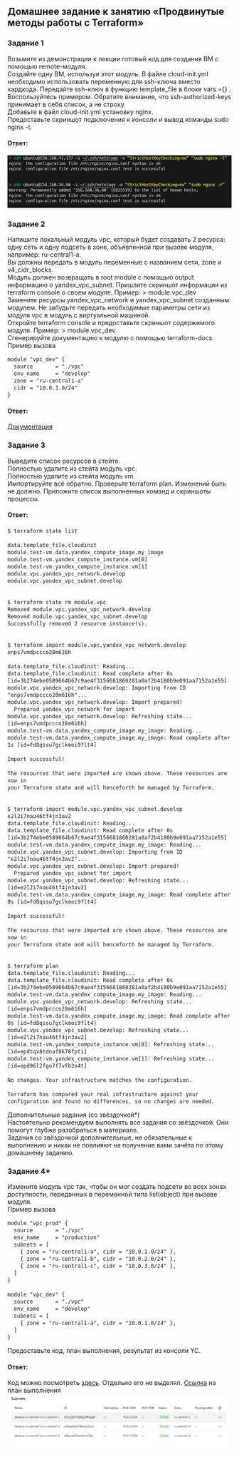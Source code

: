 ## Домашнее задание к занятию «Продвинутые методы работы с Terraform»  

### Задание 1  
Возьмите из демонстрации к лекции готовый код для создания ВМ с помощью remote-модуля.  
Создайте одну ВМ, используя этот модуль. В файле cloud-init.yml необходимо использовать переменную для ssh-ключа вместо хардкода. Передайте ssh-ключ в функцию template_file в блоке vars ={} . Воспользуйтесь примером. Обратите внимание, что ssh-authorized-keys принимает в себя список, а не строку.  
Добавьте в файл cloud-init.yml установку nginx.  
Предоставьте скриншот подключения к консоли и вывод команды sudo nginx -t.  

#### Ответ:  
![](https://github.com/networksuperman/netology_dev_ops/blob/main/ter-homeworks/04/img/1_1.png)  

### Задание 2  
Напишите локальный модуль vpc, который будет создавать 2 ресурса: одну сеть и одну подсеть в зоне, объявленной при вызове модуля, например: ru-central1-a.  
Вы должны передать в модуль переменные с названием сети, zone и v4_cidr_blocks.  
Модуль должен возвращать в root module с помощью output информацию о yandex_vpc_subnet. Пришлите скриншот информации из terraform console о своем модуле. Пример: > module.vpc_dev  
Замените ресурсы yandex_vpc_network и yandex_vpc_subnet созданным модулем. Не забудьте передать необходимые параметры сети из модуля vpc в модуль с виртуальной машиной.  
Откройте terraform console и предоставьте скриншот содержимого модуля. Пример: > module.vpc_dev.  
Сгенерируйте документацию к модулю с помощью terraform-docs.  
Пример вызова  
```
module "vpc_dev" {
  source       = "./vpc"
  env_name     = "develop"
  zone = "ru-central1-a"
  cidr = "10.0.1.0/24"
}
```

#### Ответ:  
[Документация](https://github.com/networksuperman/netology_dev_ops/blob/main/ter-homeworks/04/src/modules/vpc/README.md)  

### Задание 3  
Выведите список ресурсов в стейте.  
Полностью удалите из стейта модуль vpc.  
Полностью удалите из стейта модуль vm.  
Импортируйте всё обратно. Проверьте terraform plan. Изменений быть не должно. Приложите список выполненных команд и скриншоты процессы.  

#### Ответ:  
```
$ terraform state list

data.template_file.cloudinit
module.test-vm.data.yandex_compute_image.my_image
module.test-vm.yandex_compute_instance.vm[0]
module.test-vm.yandex_compute_instance.vm[1]
module.vpc.yandex_vpc_network.develop
module.vpc.yandex_vpc_subnet.develop


$ terraform state rm module.vpc
Removed module.vpc.yandex_vpc_network.develop
Removed module.vpc.yandex_vpc_subnet.develop
Successfully removed 2 resource instance(s).


$ terraform import module.vpc.yandex_vpc_network.develop enps7vmdpccco28m616h

data.template_file.cloudinit: Reading...
data.template_file.cloudinit: Read complete after 0s [id=3b274ebe0589664b67c9ae4f3156681860281a0af2b4180b9e091aa7152a1e55]
module.vpc.yandex_vpc_network.develop: Importing from ID "enps7vmdpccco28m616h"...
module.vpc.yandex_vpc_network.develop: Import prepared!
  Prepared yandex_vpc_network for import
module.vpc.yandex_vpc_network.develop: Refreshing state... [id=enps7vmdpccco28m616h]
module.test-vm.data.yandex_compute_image.my_image: Reading...
module.test-vm.data.yandex_compute_image.my_image: Read complete after 1s [id=fd8qssu7gclkmoi9flt4]

Import successful!

The resources that were imported are shown above. These resources are now in
your Terraform state and will henceforth be managed by Terraform.


$ terraform import module.vpc.yandex_vpc_subnet.develop e2l2i7nau46tf4jn3av2                     
data.template_file.cloudinit: Reading...
data.template_file.cloudinit: Read complete after 0s [id=3b274ebe0589664b67c9ae4f3156681860281a0af2b4180b9e091aa7152a1e55]
module.test-vm.data.yandex_compute_image.my_image: Reading...
module.vpc.yandex_vpc_subnet.develop: Importing from ID "e2l2i7nau46tf4jn3av2"...
module.vpc.yandex_vpc_subnet.develop: Import prepared!
  Prepared yandex_vpc_subnet for import
module.vpc.yandex_vpc_subnet.develop: Refreshing state... [id=e2l2i7nau46tf4jn3av2]
module.test-vm.data.yandex_compute_image.my_image: Read complete after 0s [id=fd8qssu7gclkmoi9flt4]

Import successful!

The resources that were imported are shown above. These resources are now in
your Terraform state and will henceforth be managed by Terraform.


$ terraform plan                                                            
data.template_file.cloudinit: Reading...
data.template_file.cloudinit: Read complete after 0s [id=3b274ebe0589664b67c9ae4f3156681860281a0af2b4180b9e091aa7152a1e55]
module.test-vm.data.yandex_compute_image.my_image: Reading...
module.vpc.yandex_vpc_network.develop: Refreshing state... [id=enps7vmdpccco28m616h]
module.test-vm.data.yandex_compute_image.my_image: Read complete after 0s [id=fd8qssu7gclkmoi9flt4]
module.vpc.yandex_vpc_subnet.develop: Refreshing state... [id=e2l2i7nau46tf4jn3av2]
module.test-vm.yandex_compute_instance.vm[0]: Refreshing state... [id=epdtqv8tdnaf8k78fpti]
module.test-vm.yandex_compute_instance.vm[1]: Refreshing state... [id=epd96l2fgo7f7vfb2o4t]

No changes. Your infrastructure matches the configuration.

Terraform has compared your real infrastructure against your configuration and found no differences, so no changes are needed.

```

Дополнительные задания (со звёздочкой*)  
Настоятельно рекомендуем выполнять все задания со звёздочкой. Они помогут глубже разобраться в материале.  
Задания со звёздочкой дополнительные, не обязательные к выполнению и никак не повлияют на получение вами зачёта по этому домашнему заданию.  

### Задание 4*
Измените модуль vpc так, чтобы он мог создать подсети во всех зонах доступности, переданных в переменной типа list(object) при вызове модуля.  
Пример вызова  
```
module "vpc_prod" {
  source       = "./vpc"
  env_name     = "production"
  subnets = [
    { zone = "ru-central1-a", cidr = "10.0.1.0/24" },
    { zone = "ru-central1-b", cidr = "10.0.2.0/24" },
    { zone = "ru-central1-c", cidr = "10.0.3.0/24" },
  ]
}

module "vpc_dev" {
  source       = "./vpc"
  env_name     = "develop"
  subnets = [
    { zone = "ru-central1-a", cidr = "10.0.1.0/24" },
  ]
}
```
Предоставьте код, план выполнения, результат из консоли YC.

#### Ответ:  
Код можно посмотреть [здесь](https://github.com/networksuperman/netology_dev_ops/tree/main/ter-homeworks/04/src/modules/vpc). Отдельно его не выделял. [Ссылка](https://github.com/networksuperman/netology_dev_ops/blob/main/ter-homeworks/04/src/tfplan.txt) на план выполнения  
![](https://github.com/networksuperman/netology_dev_ops/blob/main/ter-homeworks/04/img/4_1.png)  

